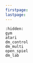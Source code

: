 ```yaml
---
firstpage:
lastpage:
---
```


```{toctree}
:hidden:
gym
atari
dm_control
dm_multi
open_spiel
dm_lab
```
